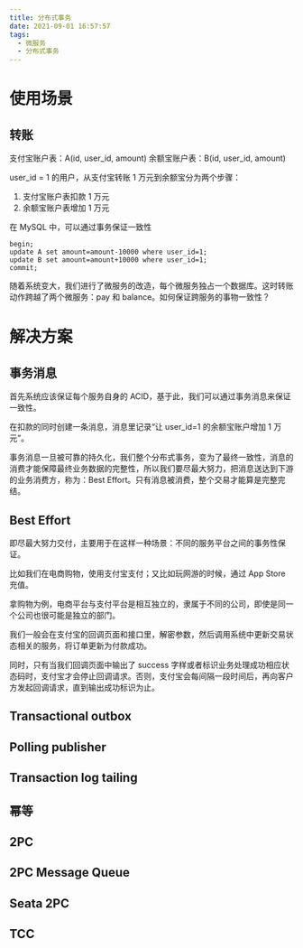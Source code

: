 ```yaml
---
title: 分布式事务
date: 2021-09-01 16:57:57
tags:
  - 微服务
  - 分布式事务
---
```


# 使用场景

## 转账

支付宝账户表：A(id, user_id, amount)
余额宝账户表：B(id, user_id, amount)

user_id = 1 的用户，从支付宝转账 1 万元到余额宝分为两个步骤：

1. 支付宝账户表扣款 1 万元
2. 余额宝账户表增加 1 万元

在 MySQL 中，可以通过事务保证一致性

```mysql
begin;
update A set amount=amount-10000 where user_id=1;
update B set amount=amount+10000 where user_id=1;
commit;
```

随着系统变大，我们进行了微服务的改造，每个微服务独占一个数据库。这时转账动作跨越了两个微服务：pay 和 balance。如何保证跨服务的事物一致性？

# 解决方案

## 事务消息

首先系统应该保证每个服务自身的 ACID，基于此，我们可以通过事务消息来保证一致性。

在扣款的同时创建一条消息，消息里记录“让 user_id=1 的余额宝账户增加 1 万元”。

事务消息一旦被可靠的持久化，我们整个分布式事务，变为了最终一致性，消息的消费才能保障最终业务数据的完整性，所以我们要尽最大努力，把消息送达到下游的业务消费方，称为：Best Effort。只有消息被消费，整个交易才能算是完整完结。

## Best Effort

即尽最大努力交付，主要用于在这样一种场景：不同的服务平台之间的事务性保证。

比如我们在电商购物，使用支付宝支付；又比如玩网游的时候，通过 App Store 充值。

拿购物为例，电商平台与支付平台是相互独立的，隶属于不同的公司，即使是同一个公司也很可能是独立的部门。

我们一般会在支付宝的回调页面和接口里，解密参数，然后调用系统中更新交易状态相关的服务，将订单更新为付款成功。

同时，只有当我们回调页面中输出了 success 字样或者标识业务处理成功相应状态码时，支付宝才会停止回调请求。否则，支付宝会每间隔一段时间后，再向客户方发起回调请求，直到输出成功标识为止。

## Transactional outbox

## Polling publisher

## Transaction log tailing

## 幂等

## 2PC

## 2PC Message Queue

## Seata 2PC

## TCC
